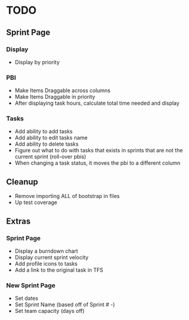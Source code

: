 # TODO

## Sprint Page

### Display
* Display by priority

### PBI
* Make Items Draggable across columns
* Make Items Draggable in priority
* After displaying task hours, calculate total time needed and display

### Tasks
* Add ability to add tasks
* Add ability to edit tasks name
* Add ability to delete tasks
* Figure out what to do with tasks that exists in sprints that are not the current sprint (roll-over pbis)
* When changing a task status, it moves the pbi to a different column

## Cleanup
* Remove importing ALL of bootstrap in files
* Up test coverage

## Extras
### Sprint Page
* Display a burndown chart
* Display current sprint velocity
* Add profile icons to tasks
* Add a link to the original task in TFS

### New Sprint Page
* Set dates
* Set Sprint Name (based off of Sprint # -)
* Set team capacity (days off)

